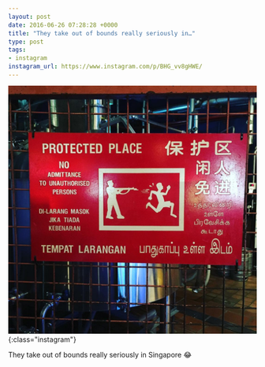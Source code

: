 ```yaml
---
layout: post
date: 2016-06-26 07:28:28 +0000
title: "They take out of bounds really seriously in…"
type: post
tags:
- instagram
instagram_url: https://www.instagram.com/p/BHG_vv8gHWE/
---
```


![Instagram - BHG_vv8gHWE](/img/BHG_vv8gHWE.jpg){:class="instagram"}

They take out of bounds really seriously in Singapore 😂
